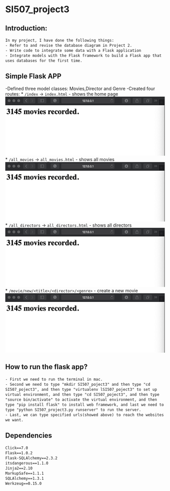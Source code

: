 # SI507_project3
## Introduction: 
    In my project, I have done the following things:
    - Refer to and revise the database diagram in Project 2.
    - Write code to integrate some data with a Flask application
    - Integrate models with the Flask framework to build a Flask app that uses databases for the first time.
   
   
## Simple Flask APP
   -Defined three model classes: Movies,Director and Genre
   -Created four routes:
    * `/index` -> `index.html` - shows the home page
    ![Image text](https://github.com/Lhuangyi/SI507_project2/blob/master/images/homepage.png)  
    * `/all_movies` -> `all_movies.html`  - shows all movies
     ![Image text](https://github.com/Lhuangyi/SI507_project2/blob/master/images/homepage.png)  
    * `/all_directors` -> `all_directors.html`  - shows all directors
     ![Image text](https://github.com/Lhuangyi/SI507_project2/blob/master/images/homepage.png)  
    * `/movie/new/<title>/<director>/<genre>` - create a new movie
     ![Image text](https://github.com/Lhuangyi/SI507_project2/blob/master/images/homepage.png)  

    
    
## How to run the flask app?
    - First we need to run the terminal in mac.
    - Second we need to type "mkdir SI507_poject3" and then type "cd SI507_poject3", and then type "virtualenv lSI507_poject3" to set up virtual environment, and then type "cd SI507_poject3", and then type "source bin/activate" to activate the virtual environment, and then type "pip install flask" to install web framework, and last we need to type "python SI507_project3.py runserver" to run the server.
    - Last, we can type specified urls(showed above) to reach the websites we want.
  
  
## Dependencies
    Click==7.0
    Flask==1.0.2
    Flask-SQLAlchemy==2.3.2
    itsdangerous==1.1.0
    Jinja2==2.10
    MarkupSafe==1.1.1
    SQLAlchemy==1.3.1
    Werkzeug==0.15.0

